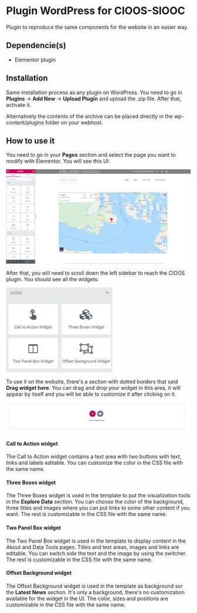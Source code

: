 Plugin WordPress for CIOOS-SIOOC
================================
Plugin to reproduce the same components for the website in an easier way.

Dependencie(s)
------------------
- Elementor plugin

Installation
------------
Same installation process as any plugin on WordPress. You need to go in **Plugins** -> **Add New** -> **Upload Plugin** and upload the .zip file. After that, activate it.

Alternatively the contents of the archive can be placed directly in the wp-content/plugins folder on your webhost.

How to use it
----------------
You need to go in your **Pages** section and select the page you want to modify with Elementor. You will see this UI:

![Elementor interface](/documentation/elementor.jpg)

After that, you will need to scroll down the left sidebar to reach the CIOOS plugin. You should see all the widgets:

![List of all the CIOOS widgets](/documentation/plugin.jpg)

To use it on the website, there's a section with dotted borders that said **Drag widget here**. You can drag and drop your widget in this area, it will appear by itself and you will be able to customize it after clicking on it. 

![Widget area in Elementor' interface](/documentation/widget_area.jpg)

#### Call to Action widget
The Call to Action widget contains a text area with two buttons with text, links and labels editable. You can customize the color in the CSS file with the same name.

#### Three Boxes widget
The Three Boxes widget is used in the template to put the visualization tools in the **Explore Data** section. You can choose the color of the background, three titles and images where you can put links to some other content if you want. The rest is customizable in the CSS file with the same name.

#### Two Panel Box widget
The Two Panel Box widget is used in the template to display content in the About and Data Tools pages. Titles and text areas, images and links are editable. You can switch side the text and the image by using the switcher. The rest is customizable in the CSS file with the same name. 

#### Offset Background widget
The Offset Background widget is used in the template as background sor the **Latest News** section. It's only a background, there's no customization available for the widget in the UI. The color, sizes and positions are customizable in the CSS file with the same name.

